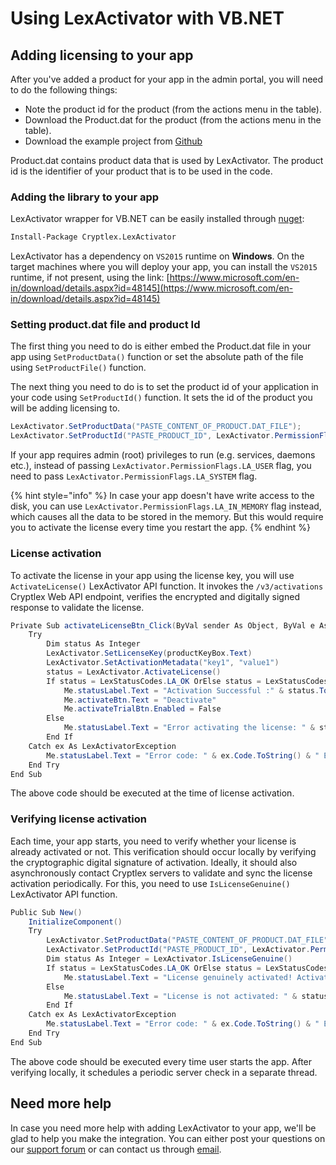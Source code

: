 # Using LexActivator with VB.NET

## Adding licensing to your app <a href="#adding-licensing-to-your-app" id="adding-licensing-to-your-app"></a>

After you've added a product for your app in the admin portal, you will need to do the following things:

* Note the product id for the product (from the actions menu in the table).
* Download the Product.dat for the product (from the actions menu in the table).
* Download the example project from [Github](https://github.com/cryptlex/lexactivator-dotnet/tree/master/examples)

Product.dat contains product data that is used by LexActivator. The product id is the identifier of your product that is to be used in the code.

### Adding the library to your app <a href="#adding-library-to-your-app" id="adding-library-to-your-app"></a>

LexActivator wrapper for VB.NET can be easily installed through [nuget](https://www.nuget.org/packages/Cryptlex.LexActivator/):

```bash
Install-Package Cryptlex.LexActivator
```

LexActivator has a dependency on `VS2015` runtime on **Windows**. On the target machines where you will deploy your app, you can install the `VS2015` runtime, if not present, using the link: [https://www.microsoft.com/en-in/download/details.aspx?id=48145](https://www.microsoft.com/en-in/download/details.aspx?id=48145)

### Setting product.dat file and product Id <a href="#setting-product.dat-file-and-product-id" id="setting-product.dat-file-and-product-id"></a>

The first thing you need to do is either embed the Product.dat file in your app using `SetProductData()` function or set the absolute path of the file using `SetProductFile()` function.

The next thing you need to do is to set the product id of your application in your code using `SetProductId()` function. It sets the id of the product you will be adding licensing to.

```csharp
LexActivator.SetProductData("PASTE_CONTENT_OF_PRODUCT.DAT_FILE");
LexActivator.SetProductId("PASTE_PRODUCT_ID", LexActivator.PermissionFlags.LA_USER);
```

If your app requires admin (root) privileges to run (e.g. services, daemons etc.), instead of passing   `LexActivator.PermissionFlags.LA_USER` flag, you need to pass `LexActivator.PermissionFlags.LA_SYSTEM` flag.

{% hint style="info" %}
In case your app doesn't have write access to the disk, you can use `LexActivator.PermissionFlags.LA_IN_MEMORY` flag instead, which causes all the data to be stored in the memory. But this would require you to activate the license every time you restart the app.
{% endhint %}

### License activation <a href="#license-activation" id="license-activation"></a>

To activate the license in your app using the license key, you will use `ActivateLicense()` LexActivator API function. It invokes the `/v3/activations` Cryptlex Web API endpoint, verifies the encrypted and digitally signed response to validate the license.

```csharp
Private Sub activateLicenseBtn_Click(ByVal sender As Object, ByVal e As EventArgs)
    Try
        Dim status As Integer
        LexActivator.SetLicenseKey(productKeyBox.Text)
        LexActivator.SetActivationMetadata("key1", "value1")
        status = LexActivator.ActivateLicense()
        If status = LexStatusCodes.LA_OK OrElse status = LexStatusCodes.LA_EXPIRED OrElse status = LexStatusCodes.LA_SUSPENDED Then
            Me.statusLabel.Text = "Activation Successful :" & status.ToString()
            Me.activateBtn.Text = "Deactivate"
            Me.activateTrialBtn.Enabled = False
        Else
            Me.statusLabel.Text = "Error activating the license: " & status.ToString()
        End If
    Catch ex As LexActivatorException
        Me.statusLabel.Text = "Error code: " & ex.Code.ToString() & " Error message: " + ex.Message
    End Try
End Sub
```

The above code should be executed at the time of license activation.

### Verifying license activation <a href="#verifying-license-activation" id="verifying-license-activation"></a>

Each time, your app starts, you need to verify whether your license is already activated or not. This verification should occur locally by verifying the cryptographic digital signature of activation. Ideally, it should also asynchronously contact Cryptlex servers to validate and sync the license activation periodically. For this, you need to use `IsLicenseGenuine()` LexActivator API function.

```csharp
Public Sub New()
    InitializeComponent()
    Try
        LexActivator.SetProductData("PASTE_CONTENT_OF_PRODUCT.DAT_FILE")
        LexActivator.SetProductId("PASTE_PRODUCT_ID", LexActivator.PermissionFlags.LA_USER)
        Dim status As Integer = LexActivator.IsLicenseGenuine()
        If status = LexStatusCodes.LA_OK OrElse status = LexStatusCodes.LA_EXPIRED OrElse status = LexStatusCodes.LA_SUSPENDED OrElse status = LexStatusCodes.LA_GRACE_PERIOD_OVER Then
            Me.statusLabel.Text = "License genuinely activated! Activation Status: " & status.ToString()
        Else
            Me.statusLabel.Text = "License is not activated: " & status.ToString()
        End If
    Catch ex As LexActivatorException
        Me.statusLabel.Text = "Error code: " & ex.Code.ToString() & " Error message: " + ex.Message
    End Try
End Sub
```

The above code should be executed every time user starts the app. After verifying locally, it schedules a periodic server check in a separate thread.

## Need more help <a href="#need-more-help" id="need-more-help"></a>

In case you need more help with adding LexActivator to your app, we'll be glad to help you make the integration. You can either post your questions on our [support forum](https://forums.cryptlex.com) or can contact us through [email](mailto:support@cryptlex.com?Subject=Using%20LexActivator).
